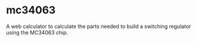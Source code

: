 # mc34063

A web calculator to calculate the parts needed to build a switching regulator
using the MC34063 chip.

